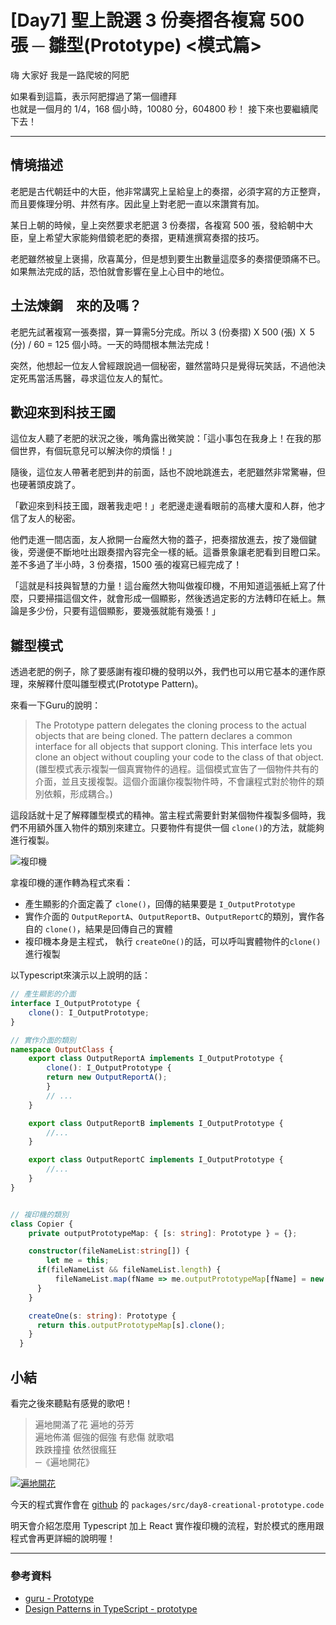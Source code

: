 # [Day7] 聖上說選 3 份奏摺各複寫 500 張 ─ 雛型(Prototype) <模式篇>

嗨 大家好 我是一路爬坡的阿肥

如果看到這篇，表示阿肥撐過了第一個禮拜   
也就是一個月的 1/4，168 個小時，10080 分，604800 秒！
接下來也要繼續爬下去！

---

## 情境描述　　　

老肥是古代朝廷中的大臣，他非常講究上呈給皇上的奏摺，必須字寫的方正整齊，而且要條理分明、井然有序。因此皇上對老肥一直以來讚賞有加。

某日上朝的時候，皇上突然要求老肥選 3 份奏摺，各複寫 500 張，發給朝中大臣，皇上希望大家能夠借鏡老肥的奏摺，更精進撰寫奏摺的技巧。

老肥雖然被皇上褒揚，欣喜萬分，但是想到要生出數量這麼多的奏摺便頭痛不已。如果無法完成的話，恐怕就會影響在皇上心目中的地位。

## 土法煉鋼　來的及嗎？
老肥先試著複寫一張奏摺，算一算需5分完成。所以 3 (份奏摺) X 500 (張) Ｘ 5 (分) / 60 = 125 個小時。一天的時間根本無法完成！

突然，他想起一位友人曾經跟說過一個秘密，雖然當時只是覺得玩笑話，不過他決定死馬當活馬醫，尋求這位友人的幫忙。

## 歡迎來到科技王國　
這位友人聽了老肥的狀況之後，嘴角露出微笑說：「這小事包在我身上！在我的那個世界，有個玩意兒可以解決你的煩惱！」 

隨後，這位友人帶著老肥到井的前面，話也不說地跳進去，老肥雖然非常驚嚇，但也硬著頭皮跳了。

「歡迎來到科技王國，跟著我走吧！」老肥邊走邊看眼前的高樓大廈和人群，他才信了友人的秘密。

他們走進一間店面，友人掀開一台龐然大物的蓋子，把奏摺放進去，按了幾個鍵後，旁邊便不斷地吐出跟奏摺內容完全一樣的紙。這番景象讓老肥看到目瞪口呆。差不多過了半小時，3 份奏摺，1500 張的複寫已經完成了！

「這就是科技與智慧的力量！這台龐然大物叫做複印機，不用知道這張紙上寫了什麼，只要掃描這個文件，就會形成一個顯影，然後透過定影的方法轉印在紙上。無論是多少份，只要有這個顯影，要幾張就能有幾張！」

## 雛型模式
透過老肥的例子，除了要感謝有複印機的發明以外，我們也可以用它基本的運作原理，來解釋什麼叫雛型模式(Prototype Pattern)。

來看一下Guru的說明：
> The Prototype pattern delegates the cloning process to the actual objects that are being cloned. The pattern declares a common interface for all objects that support cloning. This interface lets you clone an object without coupling your code to the class of that object. 
(雛型模式表示複製一個真實物件的過程。這個模式宣告了一個物件共有的介面，並且支援複製。這個介面讓你複製物件時，不會讓程式對於物件的類別依賴，形成耦合。)

這段話就十足了解釋雛型模式的精神。當主程式需要針對某個物件複製多個時，我們不用額外匯入物件的類別來建立。只要物件有提供一個 `clone()`的方法，就能夠進行複製。

![複印機](https://i.imgur.com/sS5Jer9.png)

拿複印機的運作轉為程式來看：

- 產生顯影的介面定義了 `clone()`，回傳的結果要是 `I_OutputPrototype`
- 實作介面的 `OutputReportA`、`OutputReportB`、`OutputReportC`的類別，實作各自的 `clone()`，結果是回傳自己的實體
- 複印機本身是主程式， 執行 `createOne()`的話，可以呼叫實體物件的`clone()`進行複製

以Typescript來演示以上說明的話：
```typescript
// 產生顯影的介面
interface I_OutputPrototype {
    clone(): I_OutputPrototype;
}

// 實作介面的類別
namespace OutputClass {
    export class OutputReportA implements I_OutputPrototype {
        clone(): I_OutputPrototype {
        return new OutputReportA();
        }
        // ...
    }

    export class OutputReportB implements I_OutputPrototype {
        //...
    }

    export class OutputReportC implements I_OutputPrototype {
        //...
    }
}


// 複印機的類別
class Copier {
    private outputPrototypeMap: { [s: string]: Prototype } = {};

    constructor(fileNameList:string[]) {
        let me = this;
      if(fileNameList && fileNameList.length) {
          fileNameList.map(fName => me.outputPrototypeMap[fName] = new OutputClass[`OutputReport${fName}`]());
      }
    }

    createOne(s: string): Prototype {
      return this.outputPrototypeMap[s].clone();
    }
  }
```

## 小結

看完之後來聽點有感覺的歌吧！

> 遍地開滿了花 遍地的芬芳  
> 遍地佈滿 倔強的倔強 有悲傷 就歌唱  
> 跌跌撞撞 依然很瘋狂   
> ─《遍地開花》

[![遍地開花](https://img.youtube.com/vi/NGbnRoL26CA/0.jpg)](http://www.youtube.com/watch?v=oXTPEJwXEjc "NGbnRoL26CA")

今天的程式實作會在 [github](https://github.com/showwell0120/Design-Pattern-Typescript-React) 的 `packages/src/day8-creational-prototype.code`

明天會介紹怎麼用 Typescript 加上 React 實作複印機的流程，對於模式的應用跟程式會再更詳細的說明喔！

---

### 參考資料

- [guru - Prototype](https://refactoring.guru/design-patterns/prototype)
- [Design Patterns in TypeScript - prototype](https://github.com/torokmark/design_patterns_in_typescript)
